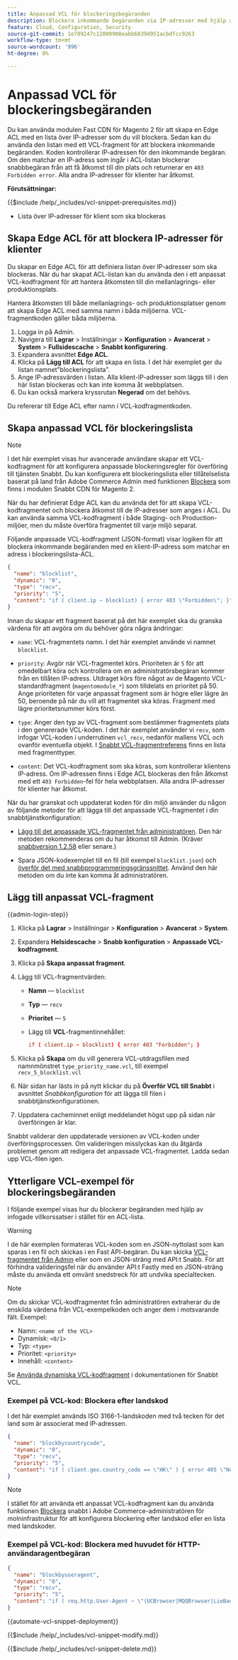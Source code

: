```yaml
---
title: Anpassad VCL för blockeringsbegäranden
description: Blockera inkommande begäranden via IP-adresser med hjälp av en ACL-lista (Edge Access Control List) med ett anpassat VCL-fragment.
feature: Cloud, Configuration, Security
source-git-commit: 1e789247c12009908eabb6039d951acbdfcc9263
workflow-type: tm+mt
source-wordcount: '996'
ht-degree: 0%

---
```


# Anpassad VCL för blockeringsbegäranden

Du kan använda modulen Fast CDN för Magento 2 för att skapa en Edge ACL med en lista över IP-adresser som du vill blockera. Sedan kan du använda den listan med ett VCL-fragment för att blockera inkommande begäranden. Koden kontrollerar IP-adressen för den inkommande begäran. Om den matchar en IP-adress som ingår i ACL-listan blockerar snabbbegäran från att få åtkomst till din plats och returnerar en `403 Forbidden error`. Alla andra IP-adresser för klienter har åtkomst.

**Förutsättningar:**

{{$include /help/_includes/vcl-snippet-prerequisites.md}}

- Lista över IP-adresser för klient som ska blockeras

## Skapa Edge ACL för att blockera IP-adresser för klienter

Du skapar en Edge ACL för att definiera listan över IP-adresser som ska blockeras. När du har skapat ACL-listan kan du använda den i ett anpassat VCL-kodfragment för att hantera åtkomsten till din mellanlagrings- eller produktionsplats.

Hantera åtkomsten till både mellanlagrings- och produktionsplatser genom att skapa Edge ACL med samma namn i båda miljöerna. VCL-fragmentkoden gäller båda miljöerna.

1. Logga in på Admin.
1. Navigera till **Lagrar** > Inställningar > **Konfiguration** > **Avancerat** > **System** > **Fullsidescache** > **Snabbt konfigurering**.
1. Expandera avsnittet **Edge ACL**.
1. Klicka på **Lägg till ACL** för att skapa en lista. I det här exemplet ger du listan namnet&quot;blockeringslista&quot;.
1. Ange IP-adressvärden i listan. Alla klient-IP-adresser som läggs till i den här listan blockeras och kan inte komma åt webbplatsen.
1. Du kan också markera kryssrutan **Negerad** om det behövs.

Du refererar till Edge ACL efter namn i VCL-kodfragmentkoden.

## Skapa anpassad VCL för blockeringslista

>[!NOTE]
>
>I det här exemplet visas hur avancerade användare skapar ett VCL-kodfragment för att konfigurera anpassade blockeringsregler för överföring till tjänsten Snabbt. Du kan konfigurera ett blockeringslista eller tillåtelselista baserat på land från Adobe Commerce Admin med funktionen [Blockera](https://github.com/fastly/fastly-magento2/blob/master/Documentation/Guides/BLOCKING.md) som finns i modulen Snabbt CDN för Magento 2.

När du har definierat Edge ACL kan du använda det för att skapa VCL-kodfragmentet och blockera åtkomst till de IP-adresser som anges i ACL. Du kan använda samma VCL-kodfragment i både Staging- och Production-miljöer, men du måste överföra fragmentet till varje miljö separat.

Följande anpassade VCL-kodfragment (JSON-format) visar logiken för att blockera inkommande begäranden med en klient-IP-adress som matchar en adress i blockeringslista-ACL.

```json
{
  "name": "blocklist",
  "dynamic": "0",
  "type": "recv",
  "priority": "5",
  "content": "if ( client.ip ~ blocklist) { error 403 \"Forbidden\"; }"
}
```

Innan du skapar ett fragment baserat på det här exemplet ska du granska värdena för att avgöra om du behöver göra några ändringar:

- `name`: VCL-fragmentets namn. I det här exemplet använde vi namnet `blocklist`.

- `priority`: Avgör när VCL-fragmentet körs. Prioriteten är `5` för att omedelbart köra och kontrollera om en administratörsbegäran kommer från en tillåten IP-adress. Utdraget körs före något av de Magento VCL-standardfragment (`magentomodule_*`) som tilldelats en prioritet på 50. Ange prioriteten för varje anpassat fragment som är högre eller lägre än 50, beroende på när du vill att fragmentet ska köras. Fragment med lägre prioritetsnummer körs först.

- `type`: Anger den typ av VCL-fragment som bestämmer fragmentets plats i den genererade VCL-koden. I det här exemplet använder vi `recv`, som infogar VCL-koden i underrutinen `vcl_recv`, nedanför mallens VCL och ovanför eventuella objekt. I [Snabbt VCL-fragmentreferens](https://docs.fastly.com/api/config#api-section-snippet) finns en lista med fragmenttyper.

- `content`: Det VCL-kodfragment som ska köras, som kontrollerar klientens IP-adress. Om IP-adressen finns i Edge ACL blockeras den från åtkomst med ett `403 Forbidden`-fel för hela webbplatsen. Alla andra IP-adresser för klienter har åtkomst.

När du har granskat och uppdaterat koden för din miljö använder du någon av följande metoder för att lägga till det anpassade VCL-fragmentet i din snabbtjänstkonfiguration:

- [Lägg till det anpassade VCL-fragmentet från administratören](#add-the-custom-vcl-snippet). Den här metoden rekommenderas om du har åtkomst till Admin. (Kräver [snabbversion 1.2.58](fastly-configuration.md#upgrade-fastly-module) eller senare.)

- Spara JSON-kodexemplet till en fil (till exempel `blocklist.json`) och [överför det med snabbprogrammeringsgränssnittet](fastly-vcl-custom-snippets.md#manage-custom-vcl-snippets-using-the-api). Använd den här metoden om du inte kan komma åt administratören.

## Lägg till anpassat VCL-fragment

{{admin-login-step}}

1. Klicka på **Lagrar** > Inställningar > **Konfiguration** > **Avancerat** > **System**.

1. Expandera **Helsidescache** > **Snabb konfiguration** > **Anpassade VCL-kodfragment**.

1. Klicka på **Skapa anpassat fragment**.

1. Lägg till VCL-fragmentvärden:

   - **Namn** — `blocklist`

   - **Typ** — `recv`

   - **Prioritet** — `5`

   - Lägg till **VCL**-fragmentinnehållet:

     ```conf
     if ( client.ip ~ blocklist) { error 403 "Forbidden"; }
     ```

1. Klicka på **Skapa** om du vill generera VCL-utdragsfilen med namnmönstret `type_priority_name.vcl`, till exempel `recv_5_blocklist.vcl`

1. När sidan har lästs in på nytt klickar du på **Överför VCL till Snabbt** i avsnittet *Snabbkonfiguration* för att lägga till filen i snabbtjänstkonfigurationen.

1. Uppdatera cacheminnet enligt meddelandet högst upp på sidan när överföringen är klar.

Snabbt validerar den uppdaterade versionen av VCL-koden under överföringsprocessen. Om valideringen misslyckas kan du åtgärda problemet genom att redigera det anpassade VCL-fragmentet. Ladda sedan upp VCL-filen igen.

## Ytterligare VCL-exempel för blockeringsbegäranden

I följande exempel visas hur du blockerar begäranden med hjälp av infogade villkorssatser i stället för en ACL-lista.

>[!WARNING]
>
>I de här exemplen formateras VCL-koden som en JSON-nyttolast som kan sparas i en fil och skickas i en Fast API-begäran. Du kan skicka [VCL-fragmentet från Admin](#add-the-custom-vcl-snippet) eller som en JSON-sträng med API:t Snabb. För att förhindra valideringsfel när du använder API:t Fastly med en JSON-sträng måste du använda ett omvänt snedstreck för att undvika specialtecken.

>[!NOTE]
>Om du skickar VCL-kodfragmentet från administratören extraherar du de enskilda värdena från VCL-exempelkoden och anger dem i motsvarande fält. Exempel:
>- Namn: `<name of the VCL>`
>- Dynamisk: `<0/1>`
>- Typ: `<type>`
>- Prioritet: `<priority>`
>- Innehåll: `<content>`

Se [Använda dynamiska VCL-kodfragment](https://docs.fastly.com/vcl/vcl-snippets/) i dokumentationen för Snabbt VCL.

### Exempel på VCL-kod: Blockera efter landskod

I det här exemplet används ISO 3166-1-landskoden med två tecken för det land som är associerat med IP-adressen.

```json
{
  "name": "blockbycountrycode",
  "dynamic": "0",
  "type": "recv",
  "priority": "5",
  "content": "if ( client.geo.country_code == \"HK\" ) { error 405 \"Not allowed\";}"
}
```

>[!NOTE]
>
>I stället för att använda ett anpassat VCL-kodfragment kan du använda funktionen [Blockera](https://github.com/fastly/fastly-magento2/blob/master/Documentation/Guides/BLOCKING.md) snabbt i Adobe Commerce-administratören för molninfrastruktur för att konfigurera blockering efter landskod eller en lista med landskoder.

### Exempel på VCL-kod: Blockera med huvudet för HTTP-användaragentbegäran

```json
{
  "name": "blockbyuseragent",
  "dynamic": "0",
  "type": "recv",
  "priority": "5",
  "content": "if ( req.http.User-Agent ~ \"(UCBrowser|MQQBrowser|LieBaoFast|Mb2345Browser)\" ) {error 405 \"Not allowed\";}"
}
```

{{automate-vcl-snippet-deployment}}

{{$include /help/_includes/vcl-snippet-modify.md}}

{{$include /help/_includes/vcl-snippet-delete.md}}
